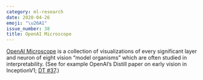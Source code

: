 ```yaml
---
category: ml-research
date: 2020-04-26
emoji: "\u26A1"
issue_number: 38
title: OpenAI Microscope
---
```


[OpenAI Microscope](https://openai.com/blog/microscope/?utm_campaign=Dynamically%20Typed&utm_medium=email&utm_source=Revue%20newsletter) is a collection of visualizations of every significant layer and neuron of eight vision “model organisms” which are often studied in interpretability.
(See for example OpenAI’s Distill paper on early vision in InceptionV1; [DT #37](https://dynamicallytyped.com/issues/37-openai-s-neural-network-taxonomy-decoding-text-from-brain-implants-and-models-that-don-t-exist-236677?utm_campaign=Dynamically%20Typed&utm_medium=email&utm_source=Revue%20newsletter).)